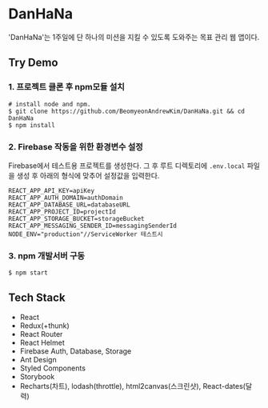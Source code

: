 # DanHaNa

 'DanHaNa'는 1주일에 단 하나의 미션을 지킬 수 있도록 도와주는 목표 관리 웹 앱이다. 

## Try Demo

### 1. 프로젝트 클론 후 npm모듈 설치

```t
# install node and npm.
$ git clone https://github.com/BeomyeonAndrewKim/DanHaNa.git && cd DanHaNa
$ npm install
```

### 2. Firebase 작동을 위한 환경변수 설정

Firebase에서 테스트용 프로젝트를 생성한다. 그 후 루트 디렉토리에 ```.env.local``` 파일을 생성 후 아래의 형식에 맞추어 설정값을 입력한다.

```
REACT_APP_API_KEY=apiKey
REACT_APP_AUTH_DOMAIN=authDomain
REACT_APP_DATABASE_URL=databaseURL
REACT_APP_PROJECT_ID=projectId
REACT_APP_STORAGE_BUCKET=storageBucket
REACT_APP_MESSAGING_SENDER_ID=messagingSenderId
NODE_ENV="production"//ServiceWorker 테스트시 
```

### 3. npm 개발서버 구동

```javascript
$ npm start
```

## Tech Stack

- React
- Redux(+thunk)
- React Router
- React Helmet
- Firebase Auth, Database, Storage
- Ant Design
- Styled Components
- Storybook
- Recharts(차트), lodash(throttle), html2canvas(스크린샷), React-dates(달력)








